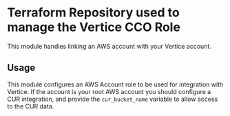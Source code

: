 # Terraform Repository used to manage the Vertice CCO Role

This module handles linking an AWS account with your Vertice account.

## Usage
This module configures an AWS Account role to be used for integration with Vertice. If the account is your root AWS account you should configure a CUR integration, and provide the `cur_bucket_name` variable to allow access to the CUR data.
